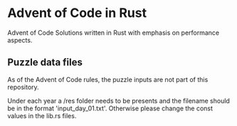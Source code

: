 # Advent of Code in Rust
Advent of Code Solutions written in Rust with emphasis on performance aspects.

## Puzzle data files
As of the Advent of Code rules, the puzzle inputs are not part of this repository.

Under each year a /res folder needs to be presents and the filename should be 
in the format 'input_day_01.txt'. 
Otherwise please change the const values in the lib.rs files.
